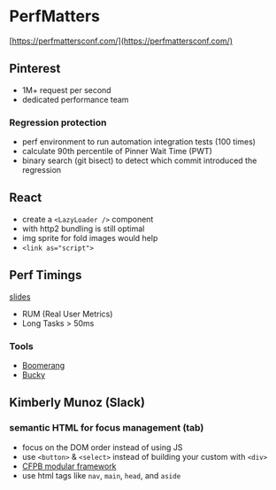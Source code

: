 # PerfMatters

[https://perfmattersconf.com/](https://perfmattersconf.com/)

## Pinterest

- 1M+ request per second
- dedicated performance team

### Regression protection

* perf environment to run automation integration tests (100 times)
* calculate 90th percentile of Pinner Wait Time (PWT)
* binary search (git bisect) to detect which commit introduced the regression

## React

- create a `<LazyLoader />` component 
- with http2 bundling is still optimal
- img sprite for fold images would help
- `<link as="script">`

## Perf Timings

[slides](http://jlwagner.net/talks/perf-timings/)

* RUM (Real User Metrics)
* Long Tasks > 50ms

### Tools

* [Boomerang](https://github.com/SOASTA/boomerang)
* [Bucky](http://github.hubspot.com/BuckyClient/)

## Kimberly Munoz (Slack)

### semantic HTML for focus management (tab)

* focus on the DOM order instead of using JS
* use `<button>` & `<select>` instead of building your custom with `<div>`
* [CFPB modular framework](https://cfpb.github.io/capital-framework/)
* use html tags like `nav`, `main`, `head`, and `aside`